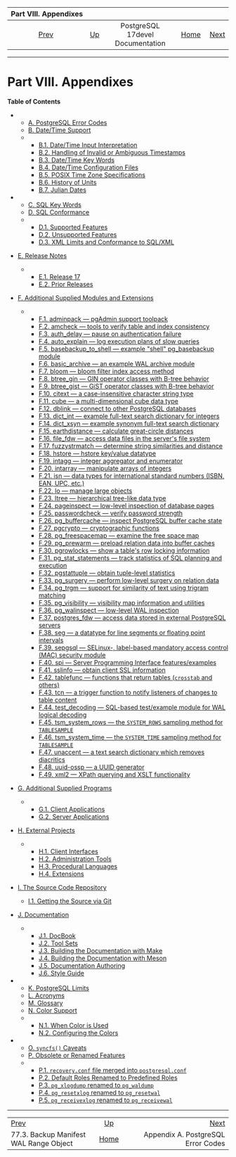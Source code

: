 <!--?xml version="1.0" encoding="UTF-8" standalone="no"?-->

|                               Part VIII. Appendixes                               |                                                     |                                  |                                                       |                                                                      |
| :-------------------------------------------------------------------------------: | :-------------------------------------------------- | :------------------------------: | ----------------------------------------------------: | -------------------------------------------------------------------: |
| [Prev](backup-manifest-wal-ranges.html "77.3. Backup Manifest WAL Range Object")  | [Up](index.html "PostgreSQL 17devel Documentation") | PostgreSQL 17devel Documentation | [Home](index.html "PostgreSQL 17devel Documentation") |  [Next](errcodes-appendix.html "Appendix A. PostgreSQL Error Codes") |

***

# Part VIII. Appendixes

**Table of Contents**

*   *   [A. PostgreSQL Error Codes](errcodes-appendix.html)
    *   [B. Date/Time Support](datetime-appendix.html)

    <!---->

    *   *   [B.1. Date/Time Input Interpretation](datetime-input-rules.html)
        *   [B.2. Handling of Invalid or Ambiguous Timestamps](datetime-invalid-input.html)
        *   [B.3. Date/Time Key Words](datetime-keywords.html)
        *   [B.4. Date/Time Configuration Files](datetime-config-files.html)
        *   [B.5. POSIX Time Zone Specifications](datetime-posix-timezone-specs.html)
        *   [B.6. History of Units](datetime-units-history.html)
        *   [B.7. Julian Dates](datetime-julian-dates.html)

*   *   [C. SQL Key Words](sql-keywords-appendix.html)
    *   [D. SQL Conformance](features.html)

    <!---->

    *   *   [D.1. Supported Features](features-sql-standard.html)
        *   [D.2. Unsupported Features](unsupported-features-sql-standard.html)
        *   [D.3. XML Limits and Conformance to SQL/XML](xml-limits-conformance.html)

*   [E. Release Notes](release.html)

    *   *   [E.1. Release 17](release-17.html)
        *   [E.2. Prior Releases](release-prior.html)

*   [F. Additional Supplied Modules and Extensions](contrib.html)

    *   *   [F.1. adminpack — pgAdmin support toolpack](adminpack.html)
        *   [F.2. amcheck — tools to verify table and index consistency](amcheck.html)
        *   [F.3. auth\_delay — pause on authentication failure](auth-delay.html)
        *   [F.4. auto\_explain — log execution plans of slow queries](auto-explain.html)
        *   [F.5. basebackup\_to\_shell — example "shell" pg\_basebackup module](basebackup-to-shell.html)
        *   [F.6. basic\_archive — an example WAL archive module](basic-archive.html)
        *   [F.7. bloom — bloom filter index access method](bloom.html)
        *   [F.8. btree\_gin — GIN operator classes with B-tree behavior](btree-gin.html)
        *   [F.9. btree\_gist — GiST operator classes with B-tree behavior](btree-gist.html)
        *   [F.10. citext — a case-insensitive character string type](citext.html)
        *   [F.11. cube — a multi-dimensional cube data type](cube.html)
        *   [F.12. dblink — connect to other PostgreSQL databases](dblink.html)
        *   [F.13. dict\_int — example full-text search dictionary for integers](dict-int.html)
        *   [F.14. dict\_xsyn — example synonym full-text search dictionary](dict-xsyn.html)
        *   [F.15. earthdistance — calculate great-circle distances](earthdistance.html)
        *   [F.16. file\_fdw — access data files in the server's file system](file-fdw.html)
        *   [F.17. fuzzystrmatch — determine string similarities and distance](fuzzystrmatch.html)
        *   [F.18. hstore — hstore key/value datatype](hstore.html)
        *   [F.19. intagg — integer aggregator and enumerator](intagg.html)
        *   [F.20. intarray — manipulate arrays of integers](intarray.html)
        *   [F.21. isn — data types for international standard numbers (ISBN, EAN, UPC, etc.)](isn.html)
        *   [F.22. lo — manage large objects](lo.html)
        *   [F.23. ltree — hierarchical tree-like data type](ltree.html)
        *   [F.24. pageinspect — low-level inspection of database pages](pageinspect.html)
        *   [F.25. passwordcheck — verify password strength](passwordcheck.html)
        *   [F.26. pg\_buffercache — inspect PostgreSQL buffer cache state](pgbuffercache.html)
        *   [F.27. pgcrypto — cryptographic functions](pgcrypto.html)
        *   [F.28. pg\_freespacemap — examine the free space map](pgfreespacemap.html)
        *   [F.29. pg\_prewarm — preload relation data into buffer caches](pgprewarm.html)
        *   [F.30. pgrowlocks — show a table's row locking information](pgrowlocks.html)
        *   [F.31. pg\_stat\_statements — track statistics of SQL planning and execution](pgstatstatements.html)
        *   [F.32. pgstattuple — obtain tuple-level statistics](pgstattuple.html)
        *   [F.33. pg\_surgery — perform low-level surgery on relation data](pgsurgery.html)
        *   [F.34. pg\_trgm — support for similarity of text using trigram matching](pgtrgm.html)
        *   [F.35. pg\_visibility — visibility map information and utilities](pgvisibility.html)
        *   [F.36. pg\_walinspect — low-level WAL inspection](pgwalinspect.html)
        *   [F.37. postgres\_fdw — access data stored in external PostgreSQL servers](postgres-fdw.html)
        *   [F.38. seg — a datatype for line segments or floating point intervals](seg.html)
        *   [F.39. sepgsql — SELinux-, label-based mandatory access control (MAC) security module](sepgsql.html)
        *   [F.40. spi — Server Programming Interface features/examples](contrib-spi.html)
        *   [F.41. sslinfo — obtain client SSL information](sslinfo.html)
        *   [F.42. tablefunc — functions that return tables (`crosstab` and others)](tablefunc.html)
        *   [F.43. tcn — a trigger function to notify listeners of changes to table content](tcn.html)
        *   [F.44. test\_decoding — SQL-based test/example module for WAL logical decoding](test-decoding.html)
        *   [F.45. tsm\_system\_rows — the `SYSTEM_ROWS` sampling method for `TABLESAMPLE`](tsm-system-rows.html)
        *   [F.46. tsm\_system\_time — the `SYSTEM_TIME` sampling method for `TABLESAMPLE`](tsm-system-time.html)
        *   [F.47. unaccent — a text search dictionary which removes diacritics](unaccent.html)
        *   [F.48. uuid-ossp — a UUID generator](uuid-ossp.html)
        *   [F.49. xml2 — XPath querying and XSLT functionality](xml2.html)

*   [G. Additional Supplied Programs](contrib-prog.html)

    *   *   [G.1. Client Applications](contrib-prog-client.html)
        *   [G.2. Server Applications](contrib-prog-server.html)

*   [H. External Projects](external-projects.html)

    *   *   [H.1. Client Interfaces](external-interfaces.html)
        *   [H.2. Administration Tools](external-admin-tools.html)
        *   [H.3. Procedural Languages](external-pl.html)
        *   [H.4. Extensions](external-extensions.html)

*   [I. The Source Code Repository](sourcerepo.html)

    *   [I.1. Getting the Source via Git](git.html)

*   [J. Documentation](docguide.html)

    *   *   [J.1. DocBook](docguide-docbook.html)
        *   [J.2. Tool Sets](docguide-toolsets.html)
        *   [J.3. Building the Documentation with Make](docguide-build.html)
        *   [J.4. Building the Documentation with Meson](docguide-build-meson.html)
        *   [J.5. Documentation Authoring](docguide-authoring.html)
        *   [J.6. Style Guide](docguide-style.html)

*   *   [K. PostgreSQL Limits](limits.html)
    *   [L. Acronyms](acronyms.html)
    *   [M. Glossary](glossary.html)
    *   [N. Color Support](color.html)

    <!---->

    *   *   [N.1. When Color is Used](color-when.html)
        *   [N.2. Configuring the Colors](color-which.html)

*   *   [O. `syncfs()` Caveats](syncfs.html)
    *   [P. Obsolete or Renamed Features](appendix-obsolete.html)

    <!---->

    *   *   [P.1. `recovery.conf` file merged into `postgresql.conf`](recovery-config.html)
        *   [P.2. Default Roles Renamed to Predefined Roles](default-roles.html)
        *   [P.3. `pg_xlogdump` renamed to `pg_waldump`](pgxlogdump.html)
        *   [P.4. `pg_resetxlog` renamed to `pg_resetwal`](app-pgresetxlog.html)
        *   [P.5. `pg_receivexlog` renamed to `pg_receivewal`](app-pgreceivexlog.html)

***

|                                                                                   |                                                       |                                                                      |
| :-------------------------------------------------------------------------------- | :---------------------------------------------------: | -------------------------------------------------------------------: |
| [Prev](backup-manifest-wal-ranges.html "77.3. Backup Manifest WAL Range Object")  |  [Up](index.html "PostgreSQL 17devel Documentation")  |  [Next](errcodes-appendix.html "Appendix A. PostgreSQL Error Codes") |
| 77.3. Backup Manifest WAL Range Object                                            | [Home](index.html "PostgreSQL 17devel Documentation") |                                   Appendix A. PostgreSQL Error Codes |

